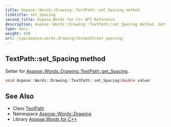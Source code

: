 ```yaml
---
title: Aspose::Words::Drawing::TextPath::set_Spacing method
linktitle: set_Spacing
second_title: Aspose.Words for C++ API Reference
description: Aspose::Words::Drawing::TextPath::set_Spacing method. Setter for Aspose::Words::Drawing::TextPath::get_Spacing in C++.
type: docs
weight: 430
url: /cpp/aspose.words.drawing/textpath/set_spacing/
---
```

## TextPath::set_Spacing method


Setter for [Aspose::Words::Drawing::TextPath::get_Spacing](../get_spacing/).

```cpp
void Aspose::Words::Drawing::TextPath::set_Spacing(double value)
```

## See Also

* Class [TextPath](../)
* Namespace [Aspose::Words::Drawing](../../)
* Library [Aspose.Words for C++](../../../)
